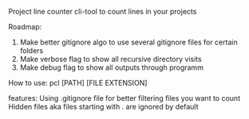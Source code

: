 Project line counter
cli-tool to count lines in your projects

Roadmap:
1) Make better gitignore algo to use several gitignore files for certain folders
2) Make verbose flag to show all recursive directory visits
3) Make debug flag to show all outputs through programm

How to use:
pcl [PATH] [FILE EXTENSION]

features:
Using .gitignore file for better filtering files you want to count
Hidden files aka files starting with . are ignored by default
